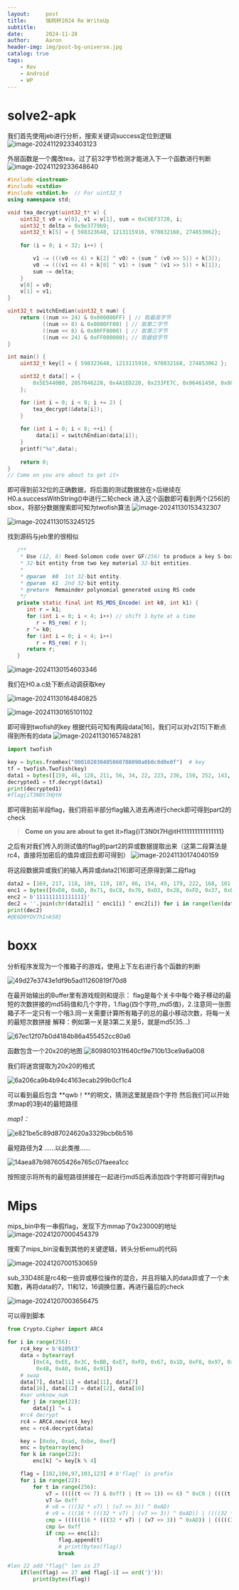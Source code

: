 ```yaml
---
layout:     post
title:      强网杯2024 Re WriteUp
subtitle:   
date:       2024-11-28
author:     Aaron
header-img: img/post-bg-universe.jpg
catalog: true
tags:
    - Rev
    - Android
    - WP
---
```


# solve2-apk

我们首先使用jeb进行分析，搜索关键词success定位到逻辑
![image-20241129233403123](https://cdn.jsdelivr.net/gh/Aar0n3906/blog-img/image-20241129233403123.png)

外层函数是一个魔改tea，过了前32字节检测才能进入下一个函数进行判断
![image-20241129233648640](https://cdn.jsdelivr.net/gh/Aar0n3906/blog-img/image-20241129233648640.png)

```cpp
#include <iostream>
#include <cstdio>
#include <stdint.h>  // For uint32_t
using namespace std;

void tea_decrypt(uint32_t* v) {
    uint32_t v0 = v[0], v1 = v[1], sum = 0xC6EF3720, i; 
    uint32_t delta = 0x9e3779b9;
    uint32_t k[5] = { 598323648, 1213115916, 970832168, 274853062};
    
    for (i = 0; i < 32; i++) {

        v1 -= (((v0 << 4) + k[2] ^ v0) + (sum ^ (v0 >> 5)) + k[3]);
        v0 -= (((v1 << 4) + k[0] ^ v1) + (sum ^ (v1 >> 5)) + k[1]);
		sum -= delta;
    }
    v[0] = v0;
    v[1] = v1;
}

uint32_t switchEndian(uint32_t num) {
    return ((num >> 24) & 0x000000FF) | // 取最高字节
           ((num >> 8) & 0x0000FF00) | // 取第二字节
           ((num << 8) & 0x00FF0000) | // 取第三字节
           ((num << 24) & 0xFF000000); // 取最低字节
}

int main() {
    uint32_t key[] = { 598323648, 1213115916, 970832168, 274853062 };

    uint32_t data[] = {
        0x5E5440B0, 2057046228, 0x4A1ED228, 0x233FE7C, 0x96461450, 0x88A670ED, 0xF79BFC89, 0x20C3D75F,0
    };

    for (int i = 0; i < 8; i += 2) {
        tea_decrypt(&data[i]);
    }
    
    for (int i = 0; i < 8; ++i) {
         data[i] = switchEndian(data[i]);
    }
	printf("%s",data);
    
    return 0;
}
// Come on you are about to get it>
```

即可得到前32位的正确数据，将后面的测试数据放在>后继续在H0.a.successWithString()中进行二轮check
进入这个函数即可看到两个[256]的sbox，将部分数据搜索即可知为twofish算法
![image-20241130153432307](https://cdn.jsdelivr.net/gh/Aar0n3906/blog-img/image-20241130153432307.png)

![image-20241130153245125](https://cdn.jsdelivr.net/gh/Aar0n3906/blog-img/image-20241130153245125.png)

找到源码与jeb里的很相似

[link]: https://android.googlesource.com/platform/tools/base/+/master/jobb/src/main/java/Twofish/Twofish_Algorithm.java	"JAVA Twofish Source"

```java
   /**
    * Use (12, 8) Reed-Solomon code over GF(256) to produce a key S-box
    * 32-bit entity from two key material 32-bit entities.
    *
    * @param  k0  1st 32-bit entity.
    * @param  k1  2nd 32-bit entity.
    * @return  Remainder polynomial generated using RS code
    */
   private static final int RS_MDS_Encode( int k0, int k1) {
      int r = k1;
      for (int i = 0; i < 4; i++) // shift 1 byte at a time
         r = RS_rem( r );
      r ^= k0;
      for (int i = 0; i < 4; i++)
         r = RS_rem( r );
      return r;
   }
```

![image-20241130154603346](https://cdn.jsdelivr.net/gh/Aar0n3906/blog-img/image-20241130154603346.png)

我们在H0.a.c处下断点动调获取key

![image-20241130164840825](https://cdn.jsdelivr.net/gh/Aar0n3906/blog-img/image-20241130164840825.png)

![image-20241130165101102](https://cdn.jsdelivr.net/gh/Aar0n3906/blog-img/image-20241130165101102.png)

即可得到twofish的key
根据代码可知有两段data[16]，我们可以对v2[15]下断点得到所有的data
![image-20241130165748281](https://cdn.jsdelivr.net/gh/Aar0n3906/blog-img/image-20241130165748281.png)

```py
import twofish

key = bytes.fromhex("000102030405060708090a0b0c0d0e0f")  # key
tf = twofish.Twofish(key)
data1 = bytes([159, 46, 128, 211, 56, 34, 22, 223, 236, 150, 252, 143, 26, 34, 136, 115])
decrypted1 = tf.decrypt(data1)
print(decrypted1)
#flag{iT3N0t7H@tH
```

即可得到前半段flag，我们将前半部分flag输入进去再进行check即可得到part2的check

> **Come on you are about to get it>flag{iT3N0t7H@tH111111111111111}**

之后有对我们传入的测试值的flag的part2的异或数据提取出来（这第二段算法是rc4，直接将加密后的值异或回去即可得到）
![image-20241130174040159](https://cdn.jsdelivr.net/gh/Aar0n3906/blog-img/image-20241130174040159.png)

将这段数据异或我们的输入再异或data2[16]即可还原得到第二段flag

```py
data2 = [169, 217, 118, 189, 119, 187, 86, 154, 49, 179, 222, 168, 101, 142, 26, 50]
enc1 = bytes([0xD8, 0xAD, 0x71, 0xC8, 0x76, 0xD3, 0x28, 0xFD, 0x37, 0xEA, 0xA6, 0xF7, 0x3F, 0xEC, 0x1B, 0x32])
enc2 = b'111111111111111}'
dec2 = ''.join(chr(data2[i] ^ enc1[i] ^ enc2[i]) for i in range(len(data2)))
print(dec2)
#@E6D0YOV7hInkS0}
```





# boxx

分析程序发现为一个推箱子的游戏，使用上下左右进行各个函数的判断

![49d27e3743e1df9b5ad11260819f70d8](https://cdn.jsdelivr.net/gh/Aar0n3906/blog-img/49d27e3743e1df9b5ad11260819f70d8.png)

在最开始输出的Buffer里有游戏规则和提示：
flag是每个关卡中每个箱子移动的最短的次数拼接的md5码值和几个字符，1.flag{四个字符_md5值}，2.注意同一张图箱子不一定只有一个哦3.同一关需要计算所有箱子的总的最小移动次数，将每一关的最短次数拼接  解释：例如第一关是3第二关是5，就是md5(35...)

![67ec12f07b0d4184b86a455452cc80a6](https://cdn.jsdelivr.net/gh/Aar0n3906/blog-img/67ec12f07b0d4184b86a455452cc80a6.png)

函数包含一个20x20的地图
![809801031f640cf9e710b13ce9a6a008](https://cdn.jsdelivr.net/gh/Aar0n3906/blog-img/809801031f640cf9e710b13ce9a6a008.png)

我们将迷宫提取为20x20的格式

![6a206ca9b4b94c4163ecab299b0cf1c4](https://cdn.jsdelivr.net/gh/Aar0n3906/blog-img/6a206ca9b4b94c4163ecab299b0cf1c4.png)

可以看到最后包含 **qwb！**的明文，猜测这里就是四个字符 然后我们可以开始求map的3到4的最短路径

*map1：*

![e821be5c89d87024620a3329bcb6b516](https://cdn.jsdelivr.net/gh/Aar0n3906/blog-img/e821be5c89d87024620a3329bcb6b516.png)

最短路径为**2** ......以此类推......

![14aea87b987605426e765c07faeea1cc](https://cdn.jsdelivr.net/gh/Aar0n3906/blog-img/14aea87b987605426e765c07faeea1cc.png)

按照提示将所有的最短路径拼接在一起进行md5后再添加四个字符即可得到flag

# Mips

mips_bin中有一串假flag，发现下方mmap了0x23000的地址
![image-20241207000454379](https://cdn.jsdelivr.net/gh/Aar0n3906/blog-img/image-20241207000454379.png)

搜索了mips_bin没看到其他的关键逻辑，转头分析emu的代码

![image-20241207001530659](https://cdn.jsdelivr.net/gh/Aar0n3906/blog-img/image-20241207001530659.png)

sub_33D48E是rc4和一些异或移位操作的混合，并且将输入的data异或了一个未知数，再将data的7，11和12，16调换位置，再进行最后的check

![image-20241207003656475](https://cdn.jsdelivr.net/gh/Aar0n3906/blog-img/image-20241207003656475.png)

可以得到脚本

```python
from Crypto.Cipher import ARC4

for i in range(256):
    rc4_key = b'6105t3'
    data = bytearray(
        [0xC4, 0xEE, 0x3C, 0xBB, 0xE7, 0xFD, 0x67, 0x1D, 0xF8, 0x97, 0x68, 0x9D, 0x0B, 0x7F, 0xC7, 0x80, 0xDF, 0xF9,
         0x4B, 0xA0, 0x46, 0x91])
    # swap
    data[7], data[11] = data[11], data[7]
    data[16], data[12] = data[12], data[16]
    #xor unknow_num
    for j in range(22):
        data[j] ^= i
    #rc4 decrypt
    rc4 = ARC4.new(rc4_key)
    enc = rc4.decrypt(data)

    key = [0xde, 0xad, 0xbe, 0xef]
    enc = bytearray(enc)
    for k in range(22):
        enc[k] ^= key[k % 4]

    flag = [102,108,97,103,123] # b'flag{' is prefix
    for i in range(22):
        for t in range(256):
            v7 = (((((t << 7) & 0xff) | (t >> 1)) << 6) ^ 0xC0 | ((((t << 7) | (t >> 1)) & 0xff) >> 2) ^ 0x3B) ^ 0xBE
            v7 &= 0xff
            # v8 = (((32 * v7) | (v7 >> 3)) ^ 0xAD)
            # v9 = (((16 * (((32 * v7) | (v7 >> 3)) ^ 0xAD)) | ((((32 * v7) | (v7 >> 3)) ^ 0xAD) >> 4)) ^ 0xDE)
            cmp = ((((((16 * (((32 * v7) | (v7 >> 3)) ^ 0xAD)) | (((((32 * v7) | (v7 >> 3)) ^ 0xAD) & 0xff) >> 4)) ^ 0xDE) & 0xff) >> 5) | (8 * (((16 * (((32 * v7) | (v7 >> 3)) ^ 0xAD)) | (((((32 * v7) | (v7 >> 3)) ^ 0xAD) & 0xff) >> 4)) ^ 0xDE)))
            cmp &= 0xff
            if cmp == enc[i]:
                flag.append(t)
                # print(bytes(flag))
                break

#len 22 add "flag{" len is 27
    if(len(flag) == 27 and flag[-1] == ord('}')):
        print(bytes(flag))

```

